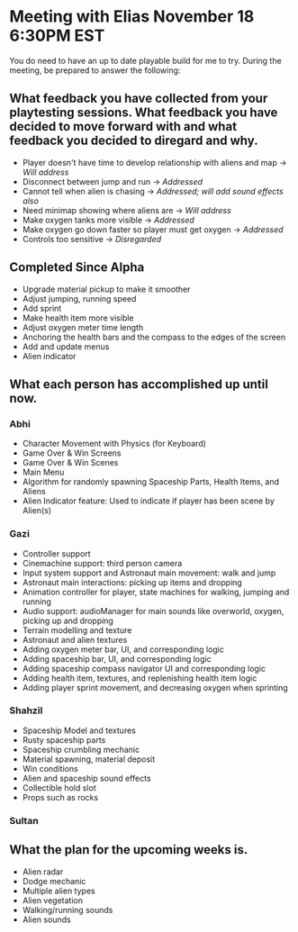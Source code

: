 # Meeting with Elias November 18 6:30PM EST
You do need to have an up to date playable build for me to try. During the meeting, be prepared to answer the following:
## What feedback you have collected from your playtesting sessions. What feedback you have decided to move forward with and what feedback you decided to diregard and why.
- Player doesn't have time to develop relationship with aliens and map -> *Will address*
- Disconnect between jump and run -> *Addressed*
- Cannot tell when alien is chasing -> *Addressed; will add sound effects also*
- Need minimap showing where aliens are -> *Will address*
- Make oxygen tanks more visible -> *Addressed*
- Make oxygen go down faster so player must get oxygen -> *Addressed*
- Controls too sensitive -> *Disregarded*

## Completed Since Alpha
- Upgrade material pickup to make it smoother
- Adjust jumping, running speed
- Add sprint
- Make health item more visible
- Adjust oxygen meter time length
- Anchoring the health bars and the compass to the edges of the screen
- Add and update menus
- Alien indicator
## What each person has accomplished up until now.
### Abhi
- Character Movement with Physics (for Keyboard)
- Game Over & Win Screens 
- Game Over & Win Scenes 
- Main Menu 
- Algorithm for randomly spawning Spaceship Parts, Health Items, and Aliens 
- Alien Indicator feature: Used to indicate if player has been scene by Alien(s) 
### Gazi
- Controller support
- Cinemachine support: third person camera 
- Input system support and Astronaut main movement: walk and jump
- Astronaut main interactions: picking up items and dropping
- Animation controller for player, state machines for walking, jumping and running
- Audio support: audioManager for main sounds like overworld, oxygen, picking up and dropping
- Terrain modelling and texture
- Astronaut and alien textures
- Adding oxygen meter bar, UI, and corresponding logic
- Adding spaceship bar, UI, and corresponding logic
- Adding spaceship compass navigator UI and corresponding logic
- Adding health item, textures, and replenishing health item logic
- Adding player sprint movement, and decreasing oxygen when sprinting

### Shahzil
- Spaceship Model and textures
- Rusty spaceship parts
- Spaceship crumbling mechanic
- Material spawning, material deposit
- Win conditions
- Alien and spaceship sound effects
- Collectible hold slot
- Props such as rocks
### Sultan

## What the plan for the upcoming weeks is.
- Alien radar
- Dodge mechanic
- Multiple alien types
- Alien vegetation
- Walking/running sounds
- Alien sounds
